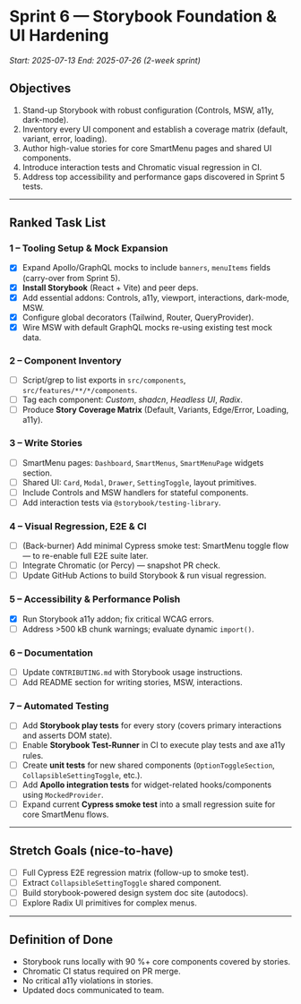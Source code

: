 # Sprint 6 — Storybook Foundation & UI Hardening

*Start: 2025-07-13*
*End: 2025-07-26 (2-week sprint)*

## Objectives
1. Stand-up Storybook with robust configuration (Controls, MSW, a11y, dark-mode).
2. Inventory every UI component and establish a coverage matrix (default, variant, error, loading).
3. Author high-value stories for core SmartMenu pages and shared UI components.
4. Introduce interaction tests and Chromatic visual regression in CI.
5. Address top accessibility and performance gaps discovered in Sprint 5 tests.

---

## Ranked Task List

### 1 – Tooling Setup & Mock Expansion
- [x] Expand Apollo/GraphQL mocks to include `banners`, `menuItems` fields (carry-over from Sprint 5).
- [x] **Install Storybook** (React + Vite) and peer deps.
- [x] Add essential addons: Controls, a11y, viewport, interactions, dark-mode, MSW.
- [x] Configure global decorators (Tailwind, Router, QueryProvider).
- [x] Wire MSW with default GraphQL mocks re-using existing test mock data.

### 2 – Component Inventory
- [ ] Script/grep to list exports in `src/components`, `src/features/**/*/components`.
- [ ] Tag each component: *Custom*, *shadcn*, *Headless UI*, *Radix*.
- [ ] Produce **Story Coverage Matrix** (Default, Variants, Edge/Error, Loading, a11y).

### 3 – Write Stories
- [ ] SmartMenu pages: `Dashboard`, `SmartMenus`, `SmartMenuPage` widgets section.
- [ ] Shared UI: `Card`, `Modal`, `Drawer`, `SettingToggle`, layout primitives.
- [ ] Include Controls and MSW handlers for stateful components.
- [ ] Add interaction tests via `@storybook/testing-library`.

### 4 – Visual Regression, E2E & CI
- [ ] (Back-burner) Add minimal Cypress smoke test: SmartMenu toggle flow — to re-enable full E2E suite later.
- [ ] Integrate Chromatic (or Percy) — snapshot PR check.
- [ ] Update GitHub Actions to build Storybook & run visual regression.

### 5 – Accessibility & Performance Polish
- [x] Run Storybook a11y addon; fix critical WCAG errors.
- [ ] Address >500 kB chunk warnings; evaluate dynamic `import()`.

### 6 – Documentation
- [ ] Update `CONTRIBUTING.md` with Storybook usage instructions.
- [ ] Add README section for writing stories, MSW, interactions.

### 7 – Automated Testing
- [ ] Add **Storybook play tests** for every story (covers primary interactions and asserts DOM state).
- [ ] Enable **Storybook Test-Runner** in CI to execute play tests and axe a11y rules.
- [ ] Create **unit tests** for new shared components (`OptionToggleSection`, `CollapsibleSettingToggle`, etc.).
- [ ] Add **Apollo integration tests** for widget-related hooks/components using `MockedProvider`.
- [ ] Expand current **Cypress smoke test** into a small regression suite for core SmartMenu flows.

---

## Stretch Goals (nice-to-have)
- [ ] Full Cypress E2E regression matrix (follow-up to smoke test).
- [ ] Extract `CollapsibleSettingToggle` shared component.
- [ ] Build storybook-powered design system doc site (autodocs).
- [ ] Explore Radix UI primitives for complex menus.

---

## Definition of Done
- Storybook runs locally with 90 %+ core components covered by stories.
- Chromatic CI status required on PR merge.
- No critical a11y violations in stories.
- Updated docs communicated to team.
